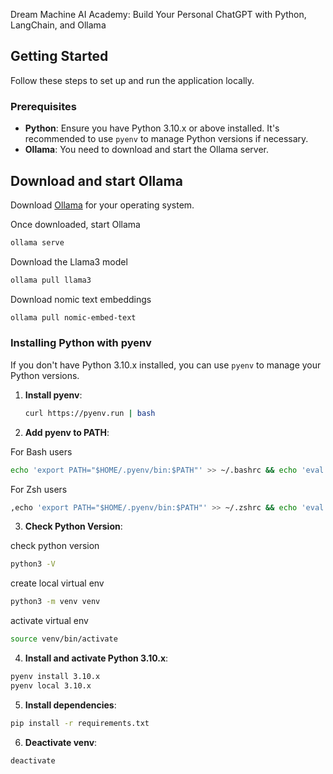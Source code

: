 Dream Machine AI Academy: Build Your Personal ChatGPT with Python, LangChain, and Ollama

## Getting Started

Follow these steps to set up and run the application locally.

### Prerequisites

- **Python**: Ensure you have Python 3.10.x or above installed. It's recommended to use `pyenv` to manage Python versions if necessary.
- **Ollama**: You need to download and start the Ollama server.

## Download and start Ollama

Download [Ollama](https://ollama.com/) for your operating system.

Once downloaded, start Ollama 

```bash
ollama serve
```

Download the Llama3 model

```bash
ollama pull llama3
```

Download nomic text embeddings

```bash
ollama pull nomic-embed-text
```

### Installing Python with pyenv

If you don't have Python 3.10.x installed, you can use `pyenv` to manage your Python versions.

1. **Install pyenv**:

   ```bash
   curl https://pyenv.run | bash

   ```

2. **Add pyenv to PATH**: 

For Bash users

```bash
echo 'export PATH="$HOME/.pyenv/bin:$PATH"' >> ~/.bashrc && echo 'eval "$(pyenv init --path)"' >> ~/.bashrc && echo 'eval "$(pyenv init -)"' >> ~/.bashrc && echo 'eval "$(pyenv virtualenv-init -)"' >> ~/.bashrc && source ~/.bashrc
```

For Zsh users

```bash
,echo 'export PATH="$HOME/.pyenv/bin:$PATH"' >> ~/.zshrc && echo 'eval "$(pyenv init --path)"' >> ~/.zshrc && echo 'eval "$(pyenv init -)"' >> ~/.zshrc && echo 'eval "$(pyenv virtualenv-init -)"' >> ~/.zshrc && source ~/.zshrc
```

3. **Check Python Version**:

check python version
```bash
python3 -V
```

create local virtual env
```bash
python3 -m venv venv
```

activate virtual env
```bash
source venv/bin/activate
```

4. **Install and activate Python 3.10.x**:
```bash
pyenv install 3.10.x
pyenv local 3.10.x
```

5. **Install dependencies**:

```bash
pip install -r requirements.txt
```

6. **Deactivate venv**:

```bash
deactivate
```